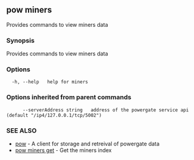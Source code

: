 ## pow miners

Provides commands to view miners data

### Synopsis

Provides commands to view miners data

### Options

```
  -h, --help   help for miners
```

### Options inherited from parent commands

```
      --serverAddress string   address of the powergate service api (default "/ip4/127.0.0.1/tcp/5002")
```

### SEE ALSO

* [pow](pow.md)	 - A client for storage and retreival of powergate data
* [pow miners get](pow_miners_get.md)	 - Get the miners index

